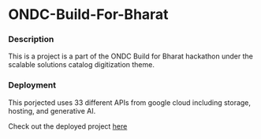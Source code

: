 # ONDC-Build-For-Bharat

### Description

This is a project is a part of the ONDC Build for Bharat hackathon under the scalable solutions catalog digitization theme.

### Deployment

This porjected uses 33 different APIs from google cloud including storage, hosting, and generative AI.

Check out the deployed project [here](https://shelfie-8bdc6.web.app/)

